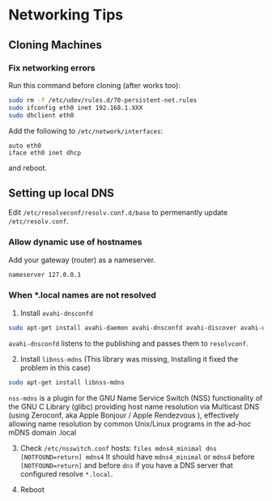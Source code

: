# Networking Tips

## Cloning Machines

### Fix networking errors
Run this command before cloning (after works too):
```bash
sudo rm -f /etc/udev/rules.d/70-persistent-net.rules
sudo ifconfig eth0 inet 192.168.1.XXX
sudo dhclient eth0
```
Add the following to `/etc/network/interfaces`:
```
auto eth0
iface eth0 inet dhcp
```
and reboot.

## Setting up local DNS

Edit `/etc/resolveconf/resolv.conf.d/base` to permenantly update `/etc/resolv.conf`.

### Allow dynamic use of hostnames
Add your gateway (router) as a nameserver.
```bash
nameserver 127.0.0.1
```

### When *.local names are not resolved
1. Install ```avahi-dnsconfd```

 ```bash
 sudo apt-get install avahi-daemon avahi-dnsconfd avahi-discover avahi-utils
 ```
 ```avahi-dnsconfd``` listens to the publishing and passes them to ```resolvconf```.

2. Install ```libnss-mdns``` (This library was missing, Installing it fixed the problem in this case)
 ```bash
 sudo apt-get install libnss-mdns
 ```
 ```nss-mdns``` is a plugin for the GNU Name Service Switch (NSS) functionality of the GNU C Library (glibc) providing host name resolution via Multicast DNS (using Zeroconf, aka Apple Bonjour / Apple Rendezvous ), effectively allowing name resolution by common Unix/Linux programs in the ad-hoc mDNS domain .local

3. Check ```/etc/nsswitch.conf```
 hosts:     ```files mdns4_minimal dns [NOTFOUND=return] mdns4```
 It should have ```mdns4_minimal``` or ```mdns4``` before ```[NOTFOUND=return]``` and before ```dns``` if you have a DNS server that configured resolve ```*.local```.

4. Reboot
